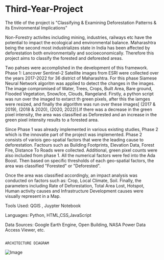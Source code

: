 # Third-Year-Project

The title of the project is "Classifying & Examining Deforestation Patterns & its Environmental Implications"

Non-Forestry activites including mining, industries, railways etc have the potential to impact the ecological and environmental balance. Maharashtra being the second most industrializes state in India has been affected by deforestation both environmentally and socioeconomically. Therefore this project aims to classify the forested and deforested areas.

Two pahses were accomplished in the development of this framework. Phase 1: Lancover Sentinel-2 Satellite images from ESRI were collected over the years 2017-2022 for 36 district of Maharashtra. For this phase Siamese Neural Network algoritm was applied to detect the changes in the images. The image compromised of Water, Trees, Crops, Built Area, Bare ground, Flooded Vegetation, Snow/Ice, Clouds, Rangeland. Firstly, a python script was run over the imaged to extarct th green pixels, after this the iamges were resized, and finally the algorithm was run over these images[ (2017 & 2019), (2018 & 2020), (2020, 2022)].If there was a decrease in the green pixel intensity, the area was classified as Deforested and an increase in the green pixel intensity results to a forested area.

Since Phase 1 was already implemented in various existing studies, Phase 2 which is the innovatie part of the project was implemented. Phase 2 consists of variois geo-spatial factors that were the leading cause to deforestation. Factours such as Building Footprints, Elevation Data, Forest Fire, Distance To Roads were collected. Additional, green pixel counts were also included from phase 1. All the numerical factors were fed into the Ada Boost. Then based on specific thresholds of each geo-spatial factors, the area was classified "Forested" or "Deforested".

Once the area was classified accordingly, an impact analysis was conducted on factors such as: Crop, Local Climate, Soil. Finally, the parameters including Rate of Deforestation, Total Area Lost, Hotspot, Human activity causes and Infrastructure Development causes were visually represent in a Map.

Tools Used: QGIS , Juypter Notebook

Languages: Python, HTML,CSS,JavaScript

Data Sources: Google Earth Engine, Open Building, NASA Power Data Access Viewer, etc.


                                                                                     ARCHITECTURE DIAGRAM
![Image](https://github.com/user-attachments/assets/5f0fa00c-7309-469b-8de2-c76c73f7c6fc)
